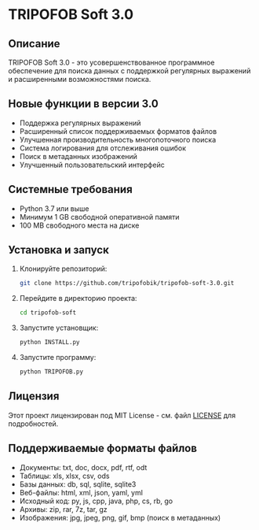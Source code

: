 # TRIPOFOB Soft 3.0

## Описание
TRIPOFOB Soft 3.0 - это усовершенствованное программное обеспечение для поиска данных с поддержкой регулярных выражений и расширенными возможностями поиска.

## Новые функции в версии 3.0
- Поддержка регулярных выражений
- Расширенный список поддерживаемых форматов файлов
- Улучшенная производительность многопоточного поиска
- Система логирования для отслеживания ошибок
- Поиск в метаданных изображений
- Улучшенный пользовательский интерфейс

## Системные требования
- Python 3.7 или выше
- Минимум 1 GB свободной оперативной памяти
- 100 MB свободного места на диске

## Установка и запуск

1. Клонируйте репозиторий:
   ```bash
   git clone https://github.com/tripofobik/tripofob-soft-3.0.git
   ```

2. Перейдите в директорию проекта:
   ```bash
   cd tripofob-soft
   ```

3. Запустите установщик:
   ```bash
   python INSTALL.py
   ```

4. Запустите программу:
   ```bash
   python TRIPOFOB.py
   ```

## Лицензия
Этот проект лицензирован под MIT License - см. файл [LICENSE](LICENSE) для подробностей.

## Поддерживаемые форматы файлов
- Документы: txt, doc, docx, pdf, rtf, odt
- Таблицы: xls, xlsx, csv, ods
- Базы данных: db, sql, sqlite, sqlite3
- Веб-файлы: html, xml, json, yaml, yml
- Исходный код: py, js, cpp, java, php, cs, rb, go
- Архивы: zip, rar, 7z, tar, gz
- Изображения: jpg, jpeg, png, gif, bmp (поиск в метаданных)

